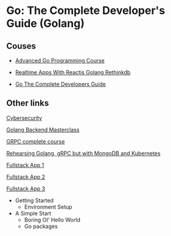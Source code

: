 # Go: The Complete Developer's Guide (Golang)

## Couses

- [Advanced Go Programming Course](https://www.udemy.com/advanced-go-programming-course/)

- [Realtime Apps With Reactjs Golang Rethinkdb](https://www.udemy.com/realtime-apps-with-reactjs-golang-rethinkdb/)

* [Go The Complete Developers Guide](https://www.udemy.com/go-the-complete-developers-guide/)

## Other links

[Cybersecurity](https://www.youtube.com/playlist?list=PLy_6D98if3UINAba67DnhO4055OA6viSb)

[Golang Backend Masterclass](https://www.youtube.com/playlist?list=PLy_6D98if3ULEtXtNSY_2qN21VCKgoQAE)

[GRPC complete course](https://www.youtube.com/playlist?list=PLy_6D98if3UJd5hxWNfAqKMr15HZqFnqf)

[Rehearsing Golang, gRPC but with MongoDB and Kubernetes](https://www.youtube.com/watch?v=f6KG5eqOPFw)

[Fullstack App 1](https://www.youtube.com/watch?v=fW5rxeFTRac&list=PLjcZkIZoC0IflwnNLf5BBrpKoHi684fl-&index=2)

[Fullstack App 2](https://www.youtube.com/watch?v=4YnzS14UYcQ)

[Fullstack App 3](https://www.youtube.com/playlist?list=PLnrGn4P6C4P6yasdEJnEUhueTjCGXGuFe)

- Getting Started
  - Environment Setup
- A Simple Start
  - Boring OI' Hello World
  - Go packages

